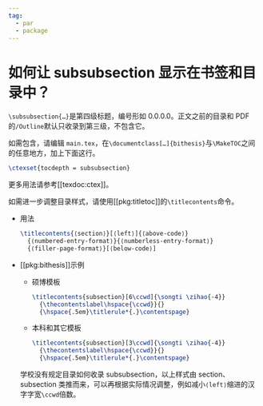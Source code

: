 ```yaml
---
tag:
  - par
  - package
---
```


# 如何让 subsubsection 显示在书签和目录中？

<!-- https://github.com/BITNP/BIThesis/discussions/581 -->

`\subsubsection{…}`是第四级标题，编号形如 0.0.0.0。正文之前的目录和 PDF 的`/Outline`默认只收录到第三级，不包含它。

如需包含，请编辑 `main.tex`，在`\documentclass[…]{bithesis}`与`\MakeTOC`之间的任意地方，加上下面这行。

```latex
\ctexset{tocdepth = subsubsection}
```

更多用法请参考[[texdoc:ctex]]。

如需进一步调整目录样式，请使用[[pkg:titletoc]]的`\titlecontents`命令。

- 用法

  ```latex
  \titlecontents{⟨section⟩}[⟨left⟩]{⟨above-code⟩}
    {⟨numbered-entry-format⟩}{⟨numberless-entry-format⟩}
    {⟨filler-page-format⟩}[⟨below-code⟩]
  ```

- [[pkg:bithesis]]示例

  - 硕博模板

    ```latex
    \titlecontents{subsection}[6\ccwd]{\songti \zihao{-4}}
      {\thecontentslabel\hspace{\ccwd}}{}
      {\hspace{.5em}\titlerule*{.}\contentspage}
    ```

  - 本科和其它模板

    ```latex
    \titlecontents{subsection}[3\ccwd]{\songti \zihao{-4}}
      {\thecontentslabel\hspace{\ccwd}}{}
      {\hspace{.5em}\titlerule*{.}\contentspage}
    ```

  学校没有规定目录如何收录 subsubsection，以上样式由 section、subsection 类推而来，可以再根据实际情况调整，例如减小`⟨left⟩`缩进的汉字字宽`\ccwd`倍数。
